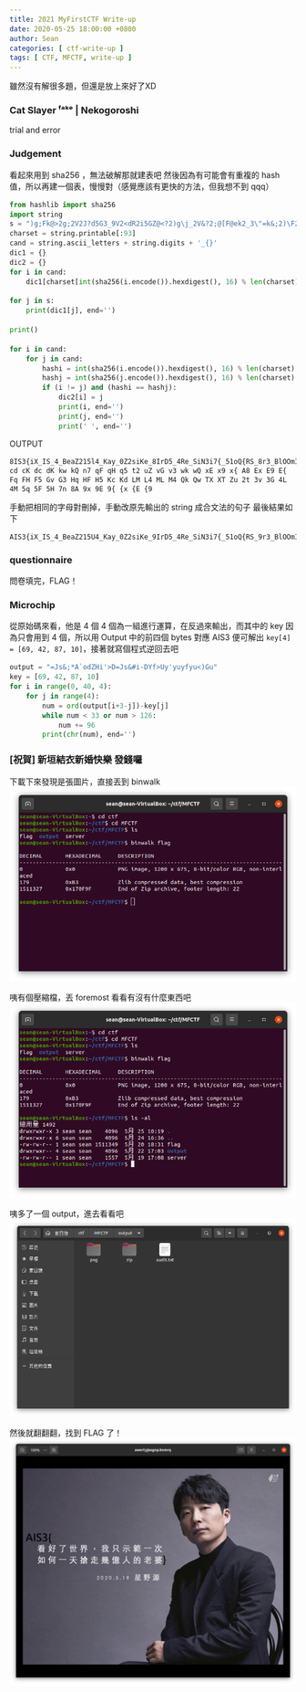 ```yaml
---
title: 2021 MyFirstCTF Write-up
date: 2020-05-25 18:00:00 +0800
author: Sean
categories: [ ctf-write-up ]
tags: [ CTF, MFCTF, write-up ]
---
```


雖然沒有解很多題，但還是放上來好了XD

### Cat Slayer ᶠᵃᵏᵉ | Nekogoroshi
trial and error

### Judgement
看起來用到 sha256 ，無法破解那就建表吧
然後因為有可能會有重複的 hash 值，所以再建一個表，慢慢對（感覺應該有更快的方法，但我想不到 qqq）
```py
from hashlib import sha256
import string
s = ")g;Fk@>2g;2V2J?d5G3_9V2<dR2i5GZ@<?2)g\j_2V&?2;@[F@ek2_3\"=k&;2)\F2J9LL4g[W2\"[2<)RZ23@<?2elFZ?2=@jZ23@=F2Yi52;lL5Vj2J?2J9\e@eW23e2lF330"
charset = string.printable[:93]
cand = string.ascii_letters + string.digits + '_{}'
dic1 = {}
dic2 = {}
for i in cand:
    dic1[charset[int(sha256(i.encode()).hexdigest(), 16) % len(charset)]] = i

for j in s:
    print(dic1[j], end='')

print()

for i in cand:
    for j in cand:
        hashi = int(sha256(i.encode()).hexdigest(), 16) % len(charset)
        hashj = int(sha256(j.encode()).hexdigest(), 16) % len(charset)
        if (i != j) and (hashi == hashj):
            dic2[i] = j
            print(i, end='')
            print(j, end='')
            print(' ', end='')
```
OUTPUT
```
8IS3{iX_IS_4_BeaZ215l4_Kay_0Z2siKe_8IrD5_4Re_SiN3i7{_51oQ{RS_8r3_BlOOmIN6_oN_K8ys_1iKe_7h3se_QiDs_1iQ3_Y0Z_ShOZ4D_Be_Blr7i76_17_h311}
cd cK dc dK kw kQ n7 qF qH q5 t2 uZ vG v3 wk wQ xE x9 x{ A8 Ex E9 E{ Fq FH F5 Gv G3 Hq HF H5 Kc Kd LM L4 ML M4 Qk Qw TX XT Zu 2t 3v 3G 4L 4M 5q 5F 5H 7n 8A 9x 9E 9{ {x {E {9
```
手動把相同的字母對刪掉，手動改原先輸出的 string 成合文法的句子
最後結果如下
```
AIS3{iX_IS_4_BeaZ215U4_Kay_0Z2siKe_9IrD5_4Re_SiN3i7{_51oQ{RS_9r3_BlOOmIN6_oN_K9ys_1iKe_7h3se_QiDs_1iQ3_Y0Z_ShOZ4D_Be_BUr7i76_17_h311}
```

### questionnaire
問卷填完，FLAG！

### Microchip
從原始碼來看，他是 4 個 4 個為一組進行運算，在反過來輸出，而其中的 key 因為只會用到 4 個，所以用 Output 中的前四個 bytes 對應 AIS3 便可解出 `key[4] = [69, 42, 87, 10]`，接著就寫個程式逆回去吧
```py
output = "=Js&;*A`odZHi'>D=Js&#i-DYf>Uy'yuyfyu<)Gu"
key = [69, 42, 87, 10]
for i in range(0, 40, 4):
    for j in range(4):
        num = ord(output[i+3-j])-key[j]
        while num < 33 or num > 126:
            num += 96
        print(chr(num), end='')
```

### [祝賀] 新垣結衣新婚快樂 發錢囉
下載下來發現是張圖片，直接丟到 binwalk
![](/assets/img/post/mfctf/Q4cJpcJ.png)

咦有個壓縮檔，丟 foremost 看看有沒有什麼東西吧
![](/assets/img/post/mfctf/oTbwnWt.png)

咦多了一個 output，進去看看吧
![](/assets/img/post/mfctf/Ue23mB5.png)

然後就翻翻翻，找到 FLAG 了！
![](/assets/img/post/mfctf/w6APhDi.png)
